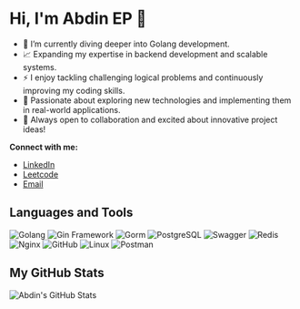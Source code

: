 # Hi, I'm Abdin EP 👋

- 🌱 I’m currently diving deeper into Golang development.
- 📈 Expanding my expertise in backend development and scalable systems.
- ⚡ I enjoy tackling challenging logical problems and continuously improving my coding skills.
- 🚀 Passionate about exploring new technologies and implementing them in real-world applications.
- 💬 Always open to collaboration and excited about innovative project ideas!

<!---
abdinep/abdinep is a ✨ special ✨ repository because its `README.md` (this file) appears on your GitHub profile.
You can click the Preview link to take a look at your changes.
--->
**Connect with me:**
- [LinkedIn](#www.linkedin.com/in/abdin-e-p-3901a2206)
- [Leetcode](#)
- [Email](#abdineppanambra@gmail.com)

## Languages and Tools
![Golang](https://img.shields.io/badge/Golang-00ADD8?style=for-the-badge&logo=go&logoColor=white)
![Gin Framework](https://img.shields.io/badge/gin-%23ffffff.svg?style=for-the-badge&logo=gin&logoColor=black)
![Gorm](https://img.shields.io/badge/gorm-%2345b8d8.svg?style=for-the-badge&logo=gorm&logoColor=white)
![PostgreSQL](https://img.shields.io/badge/PostgreSQL-%23316192.svg?style=for-the-badge&logo=postgresql&logoColor=white)
![Swagger](https://img.shields.io/badge/swagger-%23Clojure?style=for-the-badge&logo=swagger&logoColor=white)
![Redis](https://img.shields.io/badge/redis-%23DD0031.svg?style=for-the-badge&logo=redis&logoColor=white)
![Nginx](https://img.shields.io/badge/nginx-%23009639.svg?style=for-the-badge&logo=nginx&logoColor=white)
![GitHub](https://img.shields.io/badge/github-%23121011.svg?style=for-the-badge&logo=github&logoColor=white)
![Linux](https://img.shields.io/badge/linux-%23FCC624.svg?style=for-the-badge&logo=linux&logoColor=black)
![Postman](https://img.shields.io/badge/Postman-FF6C37?style=for-the-badge&logo=postman&logoColor=white)

## My GitHub Stats
![Abdin's GitHub Stats](https://github-readme-stats.vercel.app/api?username=abdinep&show_icons=true&theme=radical)

